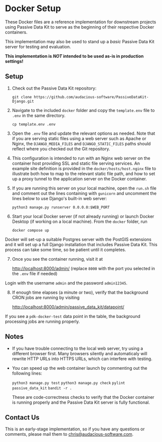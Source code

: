 # Docker Setup

These Docker files are a reference implementation for downstream projects using Passive Data Kit to serve as the beginning of their respective Docker containers.

This implementation may also be used to stand up a *basic* Passive Data Kit server for testing and evaluation.

**This implementation is *NOT* intended to be used as-is in production settings!**

## Setup

1. Check out the Passive Data Kit repository:

    ```git clone https://github.com/audacious-software/PassiveDataKit-Django.git```

2. Navigate to the included `docker` folder and copy the `template.env` file to `.env` in the same directory.

    ```cp template.env .env```

3. Open the `.env` file and update the relevant options as needed. Note that if you are serving static files using a web server such as Apache or Nginx, the `DJANGO_MEDIA_FILES` and `DJANGO_STATIC_FILES` paths should reflect where you checked out the Git repository.

4. This configuration is intended to run with an Nginx web server on the container host providing SSL and static file serving services. An example site definition is provided in the `docker/hosts/host.nginx` file to illustrate both how to map to the relevant static file path, and how to set up a proxy tunnel to the application server on the Docker container.

5. If you are running this server on your local machine, open the `run.sh` file and comment out the lines containing with `gunicorn` and uncomment the lines below to use Django's built-in web server:

   ```python3 manage.py runserver 0.0.0.0:$WEB_PORT```

6. Start your local Docker server (if not already running) or launch Docker Desktop (if working on a local machine). From the `docker` folder, run

    ```docker compose up```

Docker will set-up a suitable Postgres server with the PostGIS extensions and it will set up a full Django installation that includes Passive Data Kit. This process can take some time, so be patient until it completes.

7. Once you see the container running, visit it at

    [http://localhost:8000/admin/](http://localhost:8000/admin/) (replace `8000` with the port you selected in the `.env` file if needed)

Login with the username `admin` and the password `admin12345`.

8. If enough time elapses (a minute or two), verify that the background CRON jobs are running by visiting

    [http://localhost:8000/admin/passive_data_kit/datapoint/](http://localhost:8000/admin/passive_data_kit/datapoint/)

If you see a `pdk-docker-test` data point in the table, the background processing jobs are running properly.

## Notes

* If you have trouble connecting to the local web server, try using a different browser first. Many browsers silently and automaticaly will rewrite HTTP URLs into HTTPS URLs, which can interfere with testing.

* You can speed up the web container launch by commenting out the following lines:

    ```python3 manage.py test```
    ```python3 manage.py check```
    ```pylint passive_data_kit```
    ```bandit -r .```

  These are code-correctness checks to verify that the Docker container is running properly and the Passive Data Kit server is fully functional.

## Contact Us

This is an early-stage implementation, so if you have any questions or comments, please mail them to [chris@audacious-software.com](mailto:chris@audacious-software.com).
